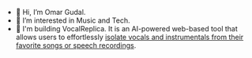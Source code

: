 - 👋 Hi, I’m Omar Gudal.
- 👀 I’m interested in Music and Tech.
- 🚀 I'm building VocalReplica. It is an AI-powered web-based tool that allows users to effortlessly [isolate vocals and instrumentals from their favorite songs or speech recordings](https://vocalreplica.com/).

<!---
OmarGudal/OmarGudal is a ✨ special ✨ repository because its `README.md` (this file) appears on your GitHub profile.
You can click the Preview link to take a look at your changes.
--->
